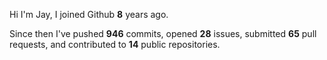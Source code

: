 Hi I'm Jay, I joined Github **8** years ago.

Since then I've pushed **946** commits, opened **28** issues, submitted **65** pull requests, and contributed to **14** public repositories.
